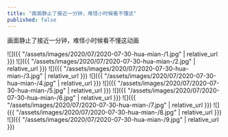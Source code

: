 ```yaml
---
title: "画面静止了接近一分钟，难怪小时候看不懂这"
published: false
---
```

画面静止了接近一分钟，难怪小时候看不懂这动画



![]({{ "/assets/images/2020/07/2020-07-30-hua-mian-/1.jpg" | relative_url }})
![]({{ "/assets/images/2020/07/2020-07-30-hua-mian-/2.jpg" | relative_url }})
![]({{ "/assets/images/2020/07/2020-07-30-hua-mian-/3.jpg" | relative_url }})
![]({{ "/assets/images/2020/07/2020-07-30-hua-mian-/4.jpg" | relative_url }})
![]({{ "/assets/images/2020/07/2020-07-30-hua-mian-/5.jpg" | relative_url }})
![]({{ "/assets/images/2020/07/2020-07-30-hua-mian-/6.jpg" | relative_url }})
![]({{ "/assets/images/2020/07/2020-07-30-hua-mian-/7.jpg" | relative_url }})
![]({{ "/assets/images/2020/07/2020-07-30-hua-mian-/8.jpg" | relative_url }})
![]({{ "/assets/images/2020/07/2020-07-30-hua-mian-/9.jpg" | relative_url }})
